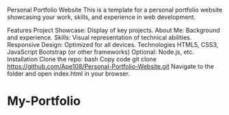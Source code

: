 Personal Portfolio Website
This is a template for a personal portfolio website showcasing your work, skills, and experience in web development.

Features
Project Showcase: Display of key projects.
About Me: Background and experience.
Skills: Visual representation of technical abilities.
Responsive Design: Optimized for all devices.
Technologies
HTML5, CSS3, JavaScript
Bootstrap (or other frameworks)
Optional: Node.js, etc.
Installation
Clone the repo:
bash
Copy code
git clone https://github.com/Ape108/Personal-Portfolio-Website.git
Navigate to the folder and open index.html in your browser.

# My-Portfolio
